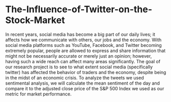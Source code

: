 # The-Influence-of-Twitter-on-the-Stock-Market
In recent years, social media has become a big part of our daily lives; it affects how we communicate with others, our jobs and the economy. With social media platforms such as YouTube, Facebook, and Twitter becoming extremely popular, people are allowed to express and share information that might not be necessarily accurate or merely just an opinion; however, having such a wide reach can affect many areas significantly. The goal of our research project is to see to what extent social media (specifically twitter) has affected the behavior of traders and the economy, despite being in the midst of an economic crisis. To analyze the tweets we used sentimental analysis, we will calculate the mean sentiment of the day and compare it to the adjusted close price of the S&amp;P 500 Index we used as our metric for market performance.
